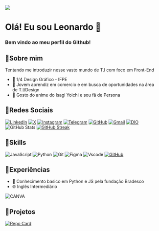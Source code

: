 <img align="center" src="https://cdn.discordapp.com/attachments/428927667945865217/1239732294021808138/Leonardo_20240513_211311_0000.png?ex=6643fe2c&is=6642acac&hm=7539ecbe68af836c7141c4b0a38c97e1643f8740dfde2f44aaa436db51be3853&">

#  Olá! Eu sou Leonardo 💫
### Bem vindo ao meu perfil do Github!
## 🔹Sobre mim
 Tentando me introduzir nesse vasto mundo de T.I com foco em Front-End
 - 📘 1/4 Design Gráfico - IFPE
 - 💼 Jovem aprendiz em comercio e em busca de oportunidades na área de T.I/Design
 - 👾 Gosto do anime do Isagi Yoichi e sou fã de Persona
## 🔹Redes Sociais
[![LinkedIn](https://img.shields.io/badge/LinkedIn-0000FF?style=for-the-badge&logo=linkedin&logoColor=white)](https://www.linkedin.com/in/leonardo-santos-8b38a7197/)
[![X](https://img.shields.io/badge/X-6495ED?style=for-the-badge&logo=x)](https://x.com/Leonnamon)
[![Instagram](https://img.shields.io/badge/-Instagram-0000FF?style=for-the-badge&logo=instagram&logoColor=white)](https://www.instagram.com/haterdohinata/)
[![Telegram](https://img.shields.io/badge/Telegram-6495ED?style=for-the-badge&logo=telegram&logoColor=white)](https://t.me/leonnamon)
[![GitHub](https://img.shields.io/badge/GitHub-0000FF?style=for-the-badge&logo=github&logoColor=white)](https://github.com/leonnamon)
[![Gmail](https://img.shields.io/badge/Gmail-6495ED?style=for-the-badge&logo=gmail&logoColor=white)](mailto:Leonardosantos4100@gmail.com)
[![DIO](https://img.shields.io/badge/DIO-0000FF?style=for-the-badge&logo=&logoColor=white)](https://www.dio.me/users/leonardosantos4100)
![GitHub Stats](https://github-readme-stats.vercel.app/api?username=leonnamon&theme=transparent&bg_color=0000FF&border_color=30A3DC&show_icons=true&icon_color=6495ED&title_color=87CEFA&text_color=87CEFA)
[![GitHub Streak](https://streak-stats.demolab.com/?user=leonnamon&theme=bear&background=0000FF&border=6495ED&dates=F6495EDFF)](https://git.io/streak-stats)
## 🔹Skills
![JavaScript](https://img.shields.io/badge/JavaScript-87CEFA?style=for-the-badge&logo=javascript&logoColor=black)
![Python](https://img.shields.io/badge/python-191970?style=for-the-badge&logo=python&logoColor=white)
![Git](https://img.shields.io/badge/GIT-87CEFA?style=for-the-badge&logo=git&logoColor=black)
![Figma](https://img.shields.io/badge/Figma-191970?style=for-the-badge&logo=figma&logoColor=black)
![Vscode](https://img.shields.io/badge/Vscode-87CEFA?style=for-the-badge&logo=visual-studio-code&logoColor=black)
[![GitHub](https://img.shields.io/badge/GitHub-191970?style=for-the-badge&logo=github&logoColor=white)](https://github.com/leonnamon)
## 🔹Experiências
- 🐍 Conhecimento basico em Python e JS pela fundação Bradesco
- 🌐 Inglês Intermediário

![CANVA](https://img.shields.io/badge/CANVA-0000FF?style=for-the-badge&logo=&logoColor=white)
## 🔹Projetos
[![Repo Card](https://github-readme-stats.vercel.app/api/pin/?username=Leonnamon&repo=dio-lab-open-source&bg_color=0000FF&border_color=6495ED&show_icons=true&icon_color=6495ED&title_color=6495ED&text_color=FFF)](https://github.com/leonnamon/repo=dio-lab-open-source)
